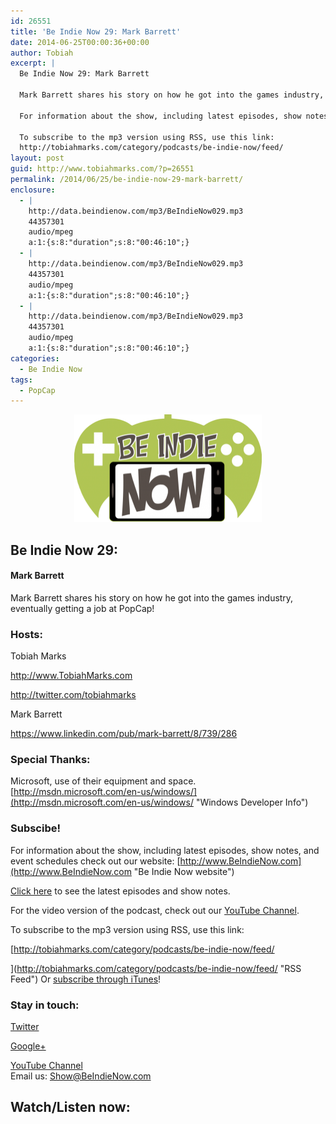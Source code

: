 ```yaml
---
id: 26551
title: 'Be Indie Now 29: Mark Barrett'
date: 2014-06-25T00:00:36+00:00
author: Tobiah
excerpt: |
  Be Indie Now 29: Mark Barrett
  
  Mark Barrett shares his story on how he got into the games industry, eventually getting a job at PopCap!
  
  For information about the show, including latest episodes, show notes, and event schedules check out our website: http://www.BeIndieNow.com
  
  To subscribe to the mp3 version using RSS, use this link:
  http://tobiahmarks.com/category/podcasts/be-indie-now/feed/
layout: post
guid: http://www.tobiahmarks.com/?p=26551
permalink: /2014/06/25/be-indie-now-29-mark-barrett/
enclosure:
  - |
    http://data.beindienow.com/mp3/BeIndieNow029.mp3
    44357301
    audio/mpeg
    a:1:{s:8:"duration";s:8:"00:46:10";}
  - |
    http://data.beindienow.com/mp3/BeIndieNow029.mp3
    44357301
    audio/mpeg
    a:1:{s:8:"duration";s:8:"00:46:10";}
  - |
    http://data.beindienow.com/mp3/BeIndieNow029.mp3
    44357301
    audio/mpeg
    a:1:{s:8:"duration";s:8:"00:46:10";}
categories:
  - Be Indie Now
tags:
  - PopCap
---
```

<p style="text-align: center;">
  <img class="aligncenter" src="/assets/2013/10/BeIndyNowLogo-512h-300x173.png?resize=300%2C172" alt="Be Indie Now 29" width="300" height="172" data-recalc-dims="1" />
</p>

## Be Indie Now 29:

#### Mark Barrett

Mark Barrett shares his story on how he got into the games industry, eventually getting a job at PopCap!

#### <!--more-->

### Hosts:

Tobiah Marks
  
<a href="http://www.TobiahMarks.com" target="_blank">http://www.TobiahMarks.com</a>
  
<a title="Tobiah Twitter" href="http://twitter.com/tobiahmarks" target="_blank">http://twitter.com/tobiahmarks</a>

Mark Barrett
  
<https://www.linkedin.com/pub/mark-barrett/8/739/286>

### Special Thanks:

Microsoft, use of their equipment and space. [http://msdn.microsoft.com/en-us/windows/](http://msdn.microsoft.com/en-us/windows/ "Windows Developer Info")

### Subscibe!

For information about the show, including latest episodes, show notes, and event schedules check out our website: [http://www.BeIndieNow.com](http://www.BeIndieNow.com "Be Indie Now website")

[Click here](http://tobiahmarks.com/category/podcasts/be-indie-now/ "Be Indie Now episodes and show notes") to see the latest episodes and show notes.

For the video version of the podcast, check out our <a title="YouTube" href="http://www.youtube.com/channel/UCW6QQfnk1In7woq619zgD0g" target="_blank">YouTube Channel</a>.

To subscribe to the mp3 version using RSS, use this link:
  
[http://tobiahmarks.com/category/podcasts/be-indie-now/feed/
  
](http://tobiahmarks.com/category/podcasts/be-indie-now/feed/ "RSS Feed") Or <a title="iTunes" href="https://itunes.apple.com/us/podcast/be-indie-now/id734501818 " target="_blank">subscribe through iTunes</a>!

### Stay in touch:

<a title="Twitter" href="http://twitter.com/BeIndieNow" target="_blank">Twitter</a>
  
<a href="https://plus.google.com/105885018850238693949" target="_blank" rel="publisher">Google+</a>
  
<a title="YouTube" href="http://www.youtube.com/channel/UCW6QQfnk1In7woq619zgD0g" target="_blank">YouTube Channel<br /> </a>Email us: <Show@BeIndieNow.com>

## Watch/Listen now: